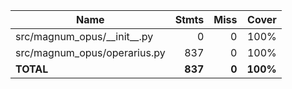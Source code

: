 | Name                             |    Stmts |     Miss |    Cover |
|--------------------------------- | -------: | -------: | -------: |
| src/magnum\_opus/\_\_init\_\_.py |        0 |        0 |     100% |
| src/magnum\_opus/operarius.py    |      837 |        0 |     100% |
|                        **TOTAL** |  **837** |    **0** | **100%** |

